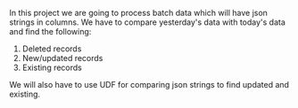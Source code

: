 In this project we are going to process batch data which will have json strings in columns.
We have to compare yesterday's data with today's data and find the following:
1. Deleted records
2. New/updated records
3. Existing records

We will also have to use UDF for comparing json strings to find updated and existing.